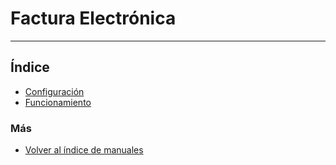 # Factura Electrónica
---------------------------

## Índice

  * [Configuración](./configuracion.md)
  * [Funcionamiento](./funcionamiento.md)

### Más

  * [Volver al índice de manuales](../../README.md)
